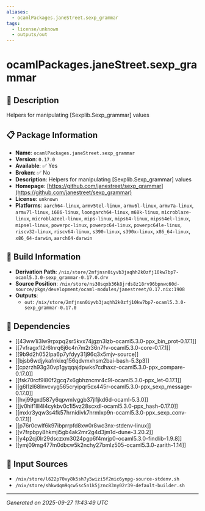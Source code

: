 ```yaml
---
aliases:
  - ocamlPackages.janeStreet.sexp_grammar
tags:
  - license/unknown
  - outputs/out
---
```


# ocamlPackages.janeStreet.sexp_grammar

## 📝 Description

Helpers for manipulating [Sexplib.Sexp_grammar] values

## 📋 Package Information

- **Name**: `ocamlPackages.janeStreet.sexp_grammar`
- **Version**: `0.17.0`
- **Available**: ✅ Yes
- **Broken**: ✅ No
- **Description**: Helpers for manipulating [Sexplib.Sexp_grammar] values
- **Homepage**: [https://github.com/janestreet/sexp_grammar](https://github.com/janestreet/sexp_grammar)
- **License**: `unknown`
- **Platforms**: `aarch64-linux`, `armv5tel-linux`, `armv6l-linux`, `armv7a-linux`, `armv7l-linux`, `i686-linux`, `loongarch64-linux`, `m68k-linux`, `microblaze-linux`, `microblazeel-linux`, `mips-linux`, `mips64-linux`, `mips64el-linux`, `mipsel-linux`, `powerpc-linux`, `powerpc64-linux`, `powerpc64le-linux`, `riscv32-linux`, `riscv64-linux`, `s390-linux`, `s390x-linux`, `x86_64-linux`, `x86_64-darwin`, `aarch64-darwin`

## 🔧 Build Information

- **Derivation Path**: `/nix/store/2mfjnsn0iyvb3jaqhh2k0zfj10kw7bp7-ocaml5.3.0-sexp_grammar-0.17.0.drv`
- **Source Position**: `/nix/store/ns30sqxb36k8jrds8z18rv96bpnwc60d-source/pkgs/development/ocaml-modules/janestreet/0.17.nix:1908`
- **Outputs**:
  - `out`:  `/nix/store/2mfjnsn0iyvb3jaqhh2k0zfj10kw7bp7-ocaml5.3.0-sexp_grammar-0.17.0`

## 🔗 Dependencies

- [[43ww1i3lw9rpxpq2sr5kvx74jgzn3lzb-ocaml5.3.0-ppx_bin_prot-0.17.1]]
- [[7vfragx1l2r6lnrq6j6c4n7m2r36n7fv-ocaml5.3.0-core-0.17.1]]
- [[9b9d2h052lpa6p7yfdyy31j96q3x5mjv-source]]
- [[bjsb6wdjykafnkixq156qdvmxhsm2bai-bash-5.3p3]]
- [[cpzrzh93g30vp1gyqqajdpwks7cdhaxz-ocaml5.3.0-ppx_compare-0.17.0]]
- [[fsk70rcf9l80f2gcq7x6gbhzncmr4c9l-ocaml5.3.0-ppx_let-0.17.1]]
- [[g6l1zl68lnvcvyg565cryipqr5cx445r-ocaml5.3.0-ppx_sexp_message-0.17.0]]
- [[hvj99gxd587y6qpvmlvggb37jl1jkd6d-ocaml-5.3.0]]
- [[jv0hif1lll4l4cykbv0c1l5vz28scxdl-ocaml5.3.0-ppx_hash-0.17.0]]
- [[mxkr3yqw3s4fk57hrnidivk7nrmlxp9n-ocaml5.3.0-ppx_sexp_conv-0.17.1]]
- [[p76r0cwlf6k97ibprrpfd8xw0r8wc3nx-stdenv-linux]]
- [[v7frpbpy8hkmji5gb4ak2mr2g4d3jm1d-dune-3.20.2]]
- [[y4p2cj0lr29dsczxm3024pgp6f4mrjp0-ocaml5.3.0-findlib-1.9.8]]
- [[ymj09mg477m0dbcw5k2nchy27bmlz505-ocaml5.3.0-zarith-1.14]]

## 📁 Input Sources

- `/nix/store/l622p70vy8k5sh7y5wizi5f2mic6ynpg-source-stdenv.sh`
- `/nix/store/shkw4qm9qcw5sc5n1k5jznc83ny02r39-default-builder.sh`

---
*Generated on 2025-09-27 11:43:49 UTC*

